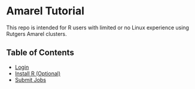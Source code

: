 # Amarel Tutorial

This repo is intended for R users with limited or no Linux experience using Rutgers Amarel clusters.

## Table of Contents

* [Login](docs/login.md)
* [Install R (Optional)](docs/install-r.md)
* [Submit Jobs](docs/submit-jobs.md)
